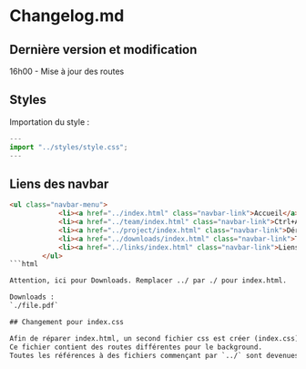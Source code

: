 # Changelog.md

## Dernière version et modification

16h00 - Mise à jour des routes

## Styles

Importation du style : 

```js
---
import "../styles/style.css"; 
---
```

## Liens des navbar

```html
<ul class="navbar-menu">
            <li><a href="../index.html" class="navbar-link">Accueil</a></li>
            <li><a href="../team/index.html" class="navbar-link">Ctrl+Alt+Elite</a></li>
            <li><a href="../project/index.html" class="navbar-link">Déroulement du projet</a></li>
            <li><a href="../downloads/index.html" class="navbar-link">Téléchargements</a></li>
            <li><a href="../links/index.html" class="navbar-link">Liens utiles</a></li>
        </ul>
```html

Attention, ici pour Downloads. Remplacer ../ par ./ pour index.html.

Downloads : 
`./file.pdf`

## Changement pour index.css

Afin de réparer index.html, un second fichier css est créer (index.css).
Ce fichier contient des routes différentes pour le background. 
Toutes les références à des fichiers commençant par `../` sont devenues `./`